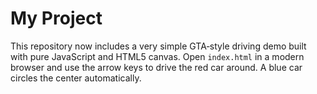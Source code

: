 # My Project

This repository now includes a very simple GTA‑style driving demo built with pure JavaScript and HTML5 canvas. Open `index.html` in a modern browser and use the arrow keys to drive the red car around. A blue car circles the center automatically.

